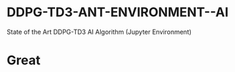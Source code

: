 # DDPG-TD3-ANT-ENVIRONMENT--AI
State of the Art DDPG-TD3 AI Algorithm (Jupyter Environment)

# Great


